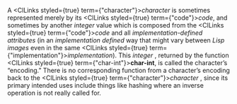  



A <ClLinks styled={true} term={"character"}><i>character</i></ClLinks> is sometimes represented merely by its <ClLinks styled={true} term={"code"}><i>code</i></ClLinks>, and sometimes by another *integer* value which is composed from the <ClLinks styled={true} term={"code"}><i>code</i></ClLinks> and all *implementation-defined attributes* (in an *implementation defined* way that might vary between *Lisp images* even in the same <ClLinks styled={true} term={"implementation"}><i>implementation</i></ClLinks>). This *integer* , returned by the function <ClLinks styled={true} term={"char-int"}><b>char-int</b></ClLinks>, is called the character’s “encoding.” There is no corresponding function from a character’s encoding back to the <ClLinks styled={true} term={"character"}><i>character</i></ClLinks> , since its primary intended uses include things like hashing where an inverse operation is not really called for. 



